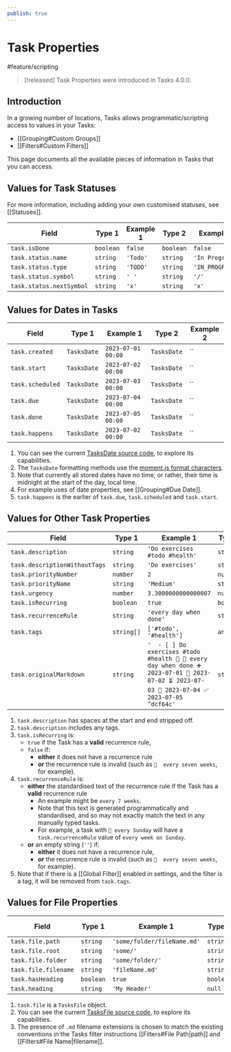 ```yaml
---
publish: true
---
```


# Task Properties

<span class="related-pages">#feature/scripting</span>

> [!released]
> Task Properties were introduced in Tasks 4.0.0.

## Introduction

In a growing number of locations, Tasks allows programmatic/scripting access to values in your Tasks:

- [[Grouping#Custom Groups]]
- [[Filters#Custom Filters]]

This page documents all the available pieces of information in Tasks that you can access.

## Values for Task Statuses

For more information, including adding your own customised statuses, see [[Statuses]].

<!-- placeholder to force blank line before included text --><!-- include: TaskProperties.test.task_status.approved.md -->

| Field | Type 1 | Example 1 | Type 2 | Example 2 |
| ----- | ----- | ----- | ----- | ----- |
| `task.isDone` | `boolean` | `false` | `boolean` | `false` |
| `task.status.name` | `string` | `'Todo'` | `string` | `'In Progress'` |
| `task.status.type` | `string` | `'TODO'` | `string` | `'IN_PROGRESS'` |
| `task.status.symbol` | `string` | `' '` | `string` | `'/'` |
| `task.status.nextSymbol` | `string` | `'x'` | `string` | `'x'` |

<!-- placeholder to force blank line after included text --><!-- endInclude -->

## Values for Dates in Tasks

<!-- placeholder to force blank line before included text --><!-- include: TaskProperties.test.task_dates.approved.md -->

| Field | Type 1 | Example 1 | Type 2 | Example 2 |
| ----- | ----- | ----- | ----- | ----- |
| `task.created` | `TasksDate` | `2023-07-01 00:00` | `TasksDate` | `` |
| `task.start` | `TasksDate` | `2023-07-02 00:00` | `TasksDate` | `` |
| `task.scheduled` | `TasksDate` | `2023-07-03 00:00` | `TasksDate` | `` |
| `task.due` | `TasksDate` | `2023-07-04 00:00` | `TasksDate` | `` |
| `task.done` | `TasksDate` | `2023-07-05 00:00` | `TasksDate` | `` |
| `task.happens` | `TasksDate` | `2023-07-02 00:00` | `TasksDate` | `` |

<!-- placeholder to force blank line after included text --><!-- endInclude -->

1. You can see the current [TasksDate source code](https://github.com/obsidian-tasks-group/obsidian-tasks/blob/main/src/Scripting/TasksDate.ts), to explore its capabilities.
1. The `TasksDate` formatting methods use the [moment.js format characters](https://momentjs.com/docs/#/displaying/format/).
1. Note that currently all stored dates have no time, or rather, their time is midnight at the start of the day, local time.
1. For example uses of date properties, see [[Grouping#Due Date]].
1. `task.happens` is the earlier of `task.due`, `task.scheduled` and `task.start`.

## Values for Other Task Properties

<!-- placeholder to force blank line before included text --><!-- include: TaskProperties.test.task_other_fields.approved.md -->

| Field | Type 1 | Example 1 | Type 2 | Example 2 |
| ----- | ----- | ----- | ----- | ----- |
| `task.description` | `string` | `'Do exercises #todo #health'` | `string` | `'minimal task'` |
| `task.descriptionWithoutTags` | `string` | `'Do exercises'` | `string` | `'minimal task'` |
| `task.priorityNumber` | `number` | `2` | `number` | `3` |
| `task.priorityName` | `string` | `'Medium'` | `string` | `'Normal'` |
| `task.urgency` | `number` | `3.3000000000000007` | `number` | `1.9500000000000002` |
| `task.isRecurring` | `boolean` | `true` | `boolean` | `false` |
| `task.recurrenceRule` | `string` | `'every day when done'` | `string` | `''` |
| `task.tags` | `string[]` | `['#todo', '#health']` | `any[]` | `[]` |
| `task.originalMarkdown` | `string` | `'  - [ ] Do exercises #todo #health 🔼 🔁 every day when done ➕ 2023-07-01 🛫 2023-07-02 ⏳ 2023-07-03 📅 2023-07-04 ✅ 2023-07-05 ^dcf64c'` | `string` | `'- [/] minimal task'` |

<!-- placeholder to force blank line after included text --><!-- endInclude -->

1. `task.description` has spaces at the start and end stripped off.
1. `task.description` includes any tags.
1. `task.isRecurring` is:
    - `true` if the Task has a **valid** recurrence rule,
    - `false` if:
        - **either** it does not have a recurrence rule
        - **or** the recurrence rule is invalid (such as `🔁  every seven weeks`, for example).
1. `task.recurrenceRule` is:
    - **either** the standardised text of the recurrence rule if the Task has a **valid** recurrence rule
        - An example might be `every 7 weeks`.
        - Note that this text is generated programmatically and standardised, and so may not exactly match the text in any manually typed tasks.
        - For example, a task with `🔁 every Sunday` will have a   `task.recurrenceRule` value of  `every week on Sunday`.
    - **or** an empty string (`''`) if:
        - **either** it does not have a recurrence rule,
        - **or** the recurrence rule is invalid (such as `🔁  every seven weeks`, for example).
1. Note that if there is a [[Global Filter]] enabled in settings, and the filter is a tag, it will be removed from `task.tags`.

## Values for File Properties

<!-- placeholder to force blank line before included text --><!-- include: TaskProperties.test.task_file_properties.approved.md -->

| Field | Type 1 | Example 1 | Type 2 | Example 2 |
| ----- | ----- | ----- | ----- | ----- |
| `task.file.path` | `string` | `'some/folder/fileName.md'` | `string` | `''` |
| `task.file.root` | `string` | `'some/'` | `string` | `'/'` |
| `task.file.folder` | `string` | `'some/folder/'` | `string` | `'/'` |
| `task.file.filename` | `string` | `'fileName.md'` | `string` | `''` |
| `task.hasHeading` | `boolean` | `true` | `boolean` | `false` |
| `task.heading` | `string` | `'My Header'` | `null` | `null` |

<!-- placeholder to force blank line after included text --><!-- endInclude -->

1. `task.file` is a `TasksFile` object.
1. You can see the current [TasksFile source code](https://github.com/obsidian-tasks-group/obsidian-tasks/blob/main/src/Scripting/TasksFile.ts), to explore its capabilities.
1. The presence of `.md` filename extensions is chosen to match the existing conventions in the Tasks filter instructions [[Filters#File Path|path]] and [[Filters#File Name|filename]].
